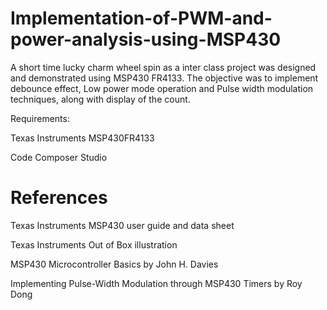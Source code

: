 # Implementation-of-PWM-and-power-analysis-using-MSP430

A short time lucky charm wheel spin as a inter class project was designed and demonstrated using MSP430 FR4133. The objective was to implement debounce effect, Low power mode operation and Pulse width modulation techniques, along with display of the count.

Requirements:

Texas Instruments MSP430FR4133

Code Composer Studio

# References

Texas Instruments MSP430 user guide and data sheet

Texas Instruments Out of Box illustration

MSP430 Microcontroller Basics by John H. Davies

Implementing Pulse-Width Modulation through MSP430 Timers by Roy Dong
